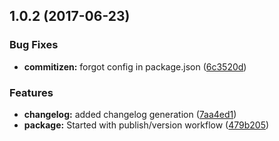 <a name="1.0.2"></a>
## 1.0.2 (2017-06-23)


### Bug Fixes

* **commitizen:** forgot config in package.json ([6c3520d](https://github.com/dcsfuerth/ngx-lib-starter/commit/6c3520d))


### Features

* **changelog:** added changelog generation ([7aa4ed1](https://github.com/dcsfuerth/ngx-lib-starter/commit/7aa4ed1))
* **package:** Started with publish/version workflow ([479b205](https://github.com/dcsfuerth/ngx-lib-starter/commit/479b205))



